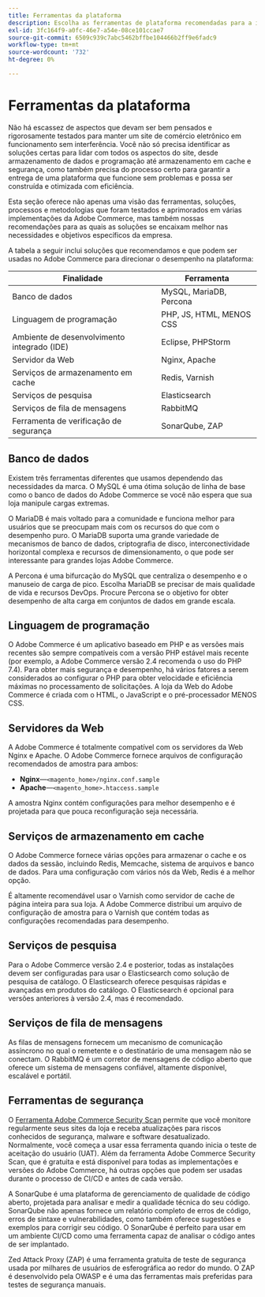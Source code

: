 ```yaml
---
title: Ferramentas da plataforma
description: Escolha as ferramentas de plataforma recomendadas para a implementação do Adobe Commerce.
exl-id: 3fc164f9-a0fc-46e7-a54e-08ce101ccae7
source-git-commit: 6509c939c7abc5462bffbe104466b2ff9e6fadc9
workflow-type: tm+mt
source-wordcount: '732'
ht-degree: 0%

---
```


# Ferramentas da plataforma

Não há escassez de aspectos que devam ser bem pensados e rigorosamente testados para manter um site de comércio eletrônico em funcionamento sem interferência. Você não só precisa identificar as soluções certas para lidar com todos os aspectos do site, desde armazenamento de dados e programação até armazenamento em cache e segurança, como também precisa do processo certo para garantir a entrega de uma plataforma que funcione sem problemas e possa ser construída e otimizada com eficiência.

Esta seção oferece não apenas uma visão das ferramentas, soluções, processos e metodologias que foram testados e aprimorados em várias implementações da Adobe Commerce, mas também nossas recomendações para as quais as soluções se encaixam melhor nas necessidades e objetivos específicos da empresa.

A tabela a seguir inclui soluções que recomendamos e que podem ser usadas no Adobe Commerce para direcionar o desempenho na plataforma:

| Finalidade | Ferramenta |
|------------------------------------------|-------------------------|
| Banco de dados | MySQL, MariaDB, Percona |
| Linguagem de programação | PHP, JS, HTML, MENOS CSS |
| Ambiente de desenvolvimento integrado (IDE) | Eclipse, PHPStorm |
| Servidor da Web | Nginx, Apache |
| Serviços de armazenamento em cache | Redis, Varnish |
| Serviços de pesquisa | Elasticsearch |
| Serviços de fila de mensagens | RabbitMQ |
| Ferramenta de verificação de segurança | SonarQube, ZAP |

## Banco de dados

Existem três ferramentas diferentes que usamos dependendo das necessidades da marca. O MySQL é uma ótima solução de linha de base como o banco de dados do Adobe Commerce se você não espera que sua loja manipule cargas extremas.

O MariaDB é mais voltado para a comunidade e funciona melhor para usuários que se preocupam mais com os recursos do que com o desempenho puro. O MariaDB suporta uma grande variedade de mecanismos de banco de dados, criptografia de disco, interconectividade horizontal complexa e recursos de dimensionamento, o que pode ser interessante para grandes lojas Adobe Commerce.

A Percona é uma bifurcação do MySQL que centraliza o desempenho e o manuseio de carga de pico. Escolha MariaDB se precisar de mais qualidade de vida e recursos DevOps. Procure Percona se o objetivo for obter desempenho de alta carga em conjuntos de dados em grande escala.

## Linguagem de programação

O Adobe Commerce é um aplicativo baseado em PHP e as versões mais recentes são sempre compatíveis com a versão PHP estável mais recente (por exemplo, a Adobe Commerce versão 2.4 recomenda o uso do PHP 7.4). Para obter mais segurança e desempenho, há vários fatores a serem considerados ao configurar o PHP para obter velocidade e eficiência máximas no processamento de solicitações. A loja da Web do Adobe Commerce é criada com o HTML, o JavaScript e o pré-processador MENOS CSS.

## Servidores da Web

A Adobe Commerce é totalmente compatível com os servidores da Web Nginx e Apache. O Adobe Commerce fornece arquivos de configuração recomendados de amostra para ambos:

- **Nginx**—`<magento_home>/nginx.conf.sample`
- **Apache**—`<magento_home>.htaccess.sample`

A amostra Nginx contém configurações para melhor desempenho e é projetada para que pouca reconfiguração seja necessária.

## Serviços de armazenamento em cache

O Adobe Commerce fornece várias opções para armazenar o cache e os dados da sessão, incluindo Redis, Memcache, sistema de arquivos e banco de dados. Para uma configuração com vários nós da Web, Redis é a melhor opção.

É altamente recomendável usar o Varnish como servidor de cache de página inteira para sua loja. A Adobe Commerce distribui um arquivo de configuração de amostra para o Varnish que contém todas as configurações recomendadas para desempenho.

## Serviços de pesquisa

Para o Adobe Commerce versão 2.4 e posterior, todas as instalações devem ser configuradas para usar o Elasticsearch como solução de pesquisa de catálogo. O Elasticsearch oferece pesquisas rápidas e avançadas em produtos do catálogo. O Elasticsearch é opcional para versões anteriores à versão 2.4, mas é recomendado.

## Serviços de fila de mensagens

As filas de mensagens fornecem um mecanismo de comunicação assíncrono no qual o remetente e o destinatário de uma mensagem não se conectam. O RabbitMQ é um corretor de mensagens de código aberto que oferece um sistema de mensagens confiável, altamente disponível, escalável e portátil.

## Ferramentas de segurança

O [Ferramenta Adobe Commerce Security Scan](https://docs.magento.com/user-guide/magento/security-scan.html) permite que você monitore regularmente seus sites da loja e receba atualizações para riscos conhecidos de segurança, malware e software desatualizado. Normalmente, você começa a usar essa ferramenta quando inicia o teste de aceitação do usuário (UAT). Além da ferramenta Adobe Commerce Security Scan, que é gratuita e está disponível para todas as implementações e versões do Adobe Commerce, há outras opções que podem ser usadas durante o processo de CI/CD e antes de cada versão.

A SonarQube é uma plataforma de gerenciamento de qualidade de código aberto, projetada para analisar e medir a qualidade técnica do seu código. SonarQube não apenas fornece um relatório completo de erros de código, erros de sintaxe e vulnerabilidades, como também oferece sugestões e exemplos para corrigir seu código. O SonarQube é perfeito para usar em um ambiente CI/CD como uma ferramenta capaz de analisar o código antes de ser implantado.

Zed Attack Proxy (ZAP) é uma ferramenta gratuita de teste de segurança usada por milhares de usuários de esferográfica ao redor do mundo. O ZAP é desenvolvido pela OWASP e é uma das ferramentas mais preferidas para testes de segurança manuais.
